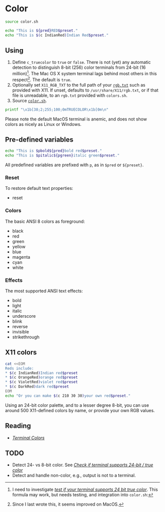 # Color

```bash
source color.sh

echo "This is ${pred}RED$preset."
echo "This is $(c IndianRed)Indian Red$preset."
```

## Using

1. Define `c_truecolor` to `true` or `false`.
   There is not (yet) any automatic detection to distinguish 8-bit (256) color
   terminals from 24-bit (16 million)[^1].
   The Mac OS X system terminal lags behind most others in this respect[^2].
   The default is `true`.
2. Optionally set `X11_RGB_TXT` to the full path of your [`rgb.txt`](rgb.txt)
   such as provided with X11. If unset, defaults to `/usr/share/X11/rgb.txt`,
   or if that file is unreadable, to an `rgb.txt` provided with `colors.sh`.
3. Source [`color.sh`](color.sh).

[^1]: I need to investigate [_test if your terminal supports 24 bit true
  color_](https://gist.github.com/weimeng23/60b51b30eb758bd7a2a648436da1e562).
  This formula may work, but needs testing, and integration into `color.sh`:
  ```bash
  printf "\x1b[38;2;255;100;0mTRUECOLOR\x1b[0m\n"
  ```
[^2]: Since I last wrote this, it seems improved on MacOS.

Please note the default MacOS terminal is anemic, and does not show colors as
nicely as Linux or Windows.

## Pre-defined variables

```bash
echo "This is $pbold${pred}bold red$preset."
echo "This is $pitalic${pgreen}italic green$preset."
```

All predefined variables are prefixed with `p`, as in `$pred` or
`${preset}`.

### Reset

To restore default text properties: 

* reset

### Colors

The basic ANSI 8 colors as foreground:

* black
* red
* green
* yellow
* blue
* magenta
* cyan
* white

### Effects

The most supported ANSI text effects:

* bold
* light
* italic
* underscore
* blink
* reverse
* invisible
* strikethrough

## X11 colors

```bash
cat <<EOM
Reds include:
* $(c IndianRed)Indian red$preset
* $(c OrangeRed)orange red$preset
* $(c VioletRed)violet red$preset
* $(c DarkRed)dark red$preset
EOM
echo "Or you can make $(c 210 30 30)your own red$preset."
```

Using an 24-bit color palette, and to a lesser degree 8-bit, you can use around
500 X11-defined colors by name, or provide your own RGB values.

## Reading

* [_Terminal Colors_](https://github.com/termstandard/colors)

## TODO

* Detect 24- vs 8-bit color.
  See [_Check if terminal supports 24-bit / true
  color_](https://unix.stackexchange.com/a/450366)
* Detect and handle non-color, e.g., output is not to a terminal.

